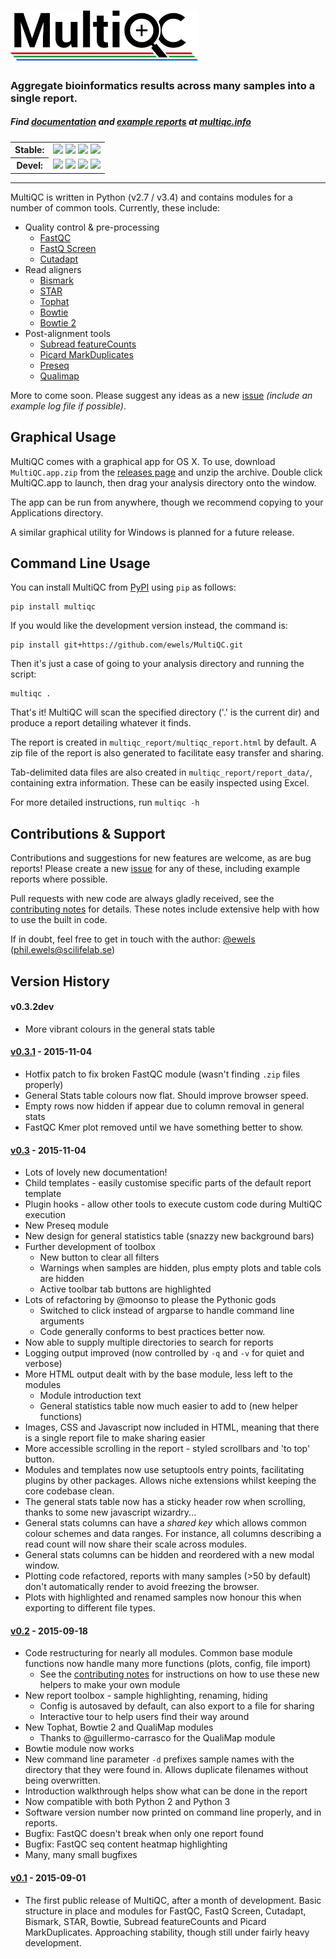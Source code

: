 # [<img src="multiqc/templates/default/assets/img/MultiQC_logo.png" width="300" title="MultiQC">](https://github.com/ewels/MultiQC)

### Aggregate bioinformatics results across many samples into a single report.

##### Find [documentation](http://multiqc.info/docs/0.2/README.md) and [example reports](http://multiqc.info/examples/rna-seq/multiqc_report.html) at [multiqc.info](http://multiqc.info)

<table>
  <tr>
    <th>Stable:</th>
    <td>
      <a title="PyPI Version" href="https://pypi.python.org/pypi/multiqc/"><img src="https://img.shields.io/pypi/v/multiqc.svg"></a>
      <a title="Stable docs" href="http://multiqc.info/docs/"><img src="https://img.shields.io/badge/docs-stable-green.svg"></a>
      <a title="Licence" href="https://github.com/ewels/MultiQC/blob/master/LICENSE"><img src="https://img.shields.io/pypi/l/multiqc.svg"></a>
      <a title="PyPI Downloads" href="http://multiqc.info/stats.php"><img src="https://img.shields.io/pypi/dm/multiqc.svg"></a>
    </td>
  </tr>
  <tr>
    <th>Devel:</th>
    <td>
      <a title="Build Status" href="https://travis-ci.org/ewels/MultiQC"><img src="https://travis-ci.org/ewels/MultiQC.svg?branch=master"></a>
      <a title="Devel docs" href="https://github.com/ewels/MultiQC/tree/master/docs"><img src="https://img.shields.io/badge/docs-devel-yellow.svg"></a>
      <img src="https://img.shields.io/badge/Python-2.7-green.svg">
      <img src="https://img.shields.io/badge/Python-3.4-green.svg">
    </td>
  </tr>
</table>

-----

MultiQC is written in Python (v2.7 / v3.4) and contains modules for a number of common tools.
Currently, these include:

* Quality control & pre-processing
  * [FastQC](http://www.bioinformatics.babraham.ac.uk/projects/fastqc/)
  * [FastQ Screen](http://www.bioinformatics.babraham.ac.uk/projects/fastq_screen/)
  * [Cutadapt](https://code.google.com/p/cutadapt/)
* Read aligners
  * [Bismark](http://www.bioinformatics.babraham.ac.uk/projects/bismark/)
  * [STAR](https://github.com/alexdobin/STAR)
  * [Tophat](https://ccb.jhu.edu/software/tophat/)
  * [Bowtie](http://bowtie-bio.sourceforge.net)
  * [Bowtie 2](http://bowtie-bio.sourceforge.net/bowtie2/)
* Post-alignment tools
  * [Subread featureCounts](http://bioinf.wehi.edu.au/featureCounts/)
  * [Picard MarkDuplicates](http://broadinstitute.github.io/picard/)
  * [Preseq](http://smithlabresearch.org/software/preseq/)
  * [Qualimap](http://qualimap.bioinfo.cipf.es/)

More to come soon. Please suggest any ideas as a new
[issue](https://github.com/ewels/MultiQC/issues) _(include an example log
file if possible)_.

## Graphical Usage

MultiQC comes with a graphical app for OS X. To use, download `MultiQC.app.zip`
from the [releases page](https://github.com/ewels/MultiQC/releases)
and unzip the archive. Double click MultiQC.app to launch, then
drag your analysis directory onto the window.

The app can be run from anywhere, though we recommend copying to your
Applications directory.

A similar graphical utility for Windows is planned for a future release.

## Command Line Usage

You can install MultiQC from [PyPI](https://pypi.python.org/pypi/multiqc/)
using `pip` as follows:

```
pip install multiqc
```

If you would like the development version instead, the command is:

```
pip install git+https://github.com/ewels/MultiQC.git
```

Then it's just a case of going to your analysis directory and running the script:

```
multiqc .
```

That's it! MultiQC will scan the specified directory ('.' is the current dir)
and produce a report detailing whatever it finds.

The report is created in `multiqc_report/multiqc_report.html` by default.
A zip file of the report is also generated to facilitate easy transfer and sharing.

Tab-delimited data files are also created in `multiqc_report/report_data/`,
containing extra information. These can be easily inspected using Excel.

For more detailed instructions, run `multiqc -h`

## Contributions & Support

Contributions and suggestions for new features are welcome, as are bug reports!
Please create a new [issue](https://github.com/ewels/MultiQC/issues) for any
of these, including example reports where possible.

Pull requests with new code are always gladly received, see the
[contributing notes](https://github.com/ewels/MultiQC/blob/master/CONTRIBUTING.md)
for details. These notes include extensive help with how to use the built in code.

If in doubt, feel free to get in touch with the author:
[@ewels](https://github.com/ewels) (phil.ewels@scilifelab.se)

## Version History
#### v0.3.2dev
* More vibrant colours in the general stats table


#### [v0.3.1](https://github.com/ewels/MultiQC/releases/tag/v0.3.1) - 2015-11-04
* Hotfix patch to fix broken FastQC module (wasn't finding `.zip` files properly)
* General Stats table colours now flat. Should improve browser speed.
* Empty rows now hidden if appear due to column removal in general stats
* FastQC Kmer plot removed until we have something better to show.

#### [v0.3](https://github.com/ewels/MultiQC/releases/tag/v0.3) - 2015-11-04
* Lots of lovely new documentation!
* Child templates - easily customise specific parts of the default report template
* Plugin hooks - allow other tools to execute custom code during MultiQC execution
* New Preseq module
* New design for general statistics table (snazzy new background bars)
* Further development of toolbox
  * New button to clear all filters
  * Warnings when samples are hidden, plus empty plots and table cols are hidden
  * Active toolbar tab buttons are highlighted
* Lots of refactoring by @moonso to please the Pythonic gods
  * Switched to click instead of argparse to handle command line arguments
  * Code generally conforms to best practices better now.
* Now able to supply multiple directories to search for reports
* Logging output improved (now controlled by `-q` and `-v` for quiet and verbose)
* More HTML output dealt with by the base module, less left to the modules
  * Module introduction text
  * General statistics table now much easier to add to (new helper functions)
* Images, CSS and Javascript now included in HTML, meaning that there is a single
  report file to make sharing easier
* More accessible scrolling in the report - styled scrollbars and 'to top' button.
* Modules and templates now use setuptools entry points, facilitating plugins
  by other packages. Allows niche extensions whilst keeping the core codebase clean.
* The general stats table now has a sticky header row when scrolling, thanks to
  some new javascript wizardry...
* General stats columns can have a _shared key_ which allows common colour schemes
  and data ranges. For instance, all columns describing a read count will now share
  their scale across modules.
* General stats columns can be hidden and reordered with a new modal window.
* Plotting code refactored, reports with many samples (>50 by default) don't
  automatically render to avoid freezing the browser.
* Plots with highlighted and renamed samples now honour this when exporting to
  different file types.

#### [v0.2](https://github.com/ewels/MultiQC/releases/tag/v0.2) - 2015-09-18
* Code restructuring for nearly all modules. Common base module
  functions now handle many more functions (plots, config, file import)
  * See the [contributing notes](https://github.com/ewels/MultiQC/blob/master/CONTRIBUTING.md)
    for instructions on how to use these new helpers to make your own module
* New report toolbox - sample highlighting, renaming, hiding
  * Config is autosaved by default, can also export to a file for sharing
  * Interactive tour to help users find their way around
* New Tophat, Bowtie 2 and QualiMap modules
  * Thanks to @guillermo-carrasco for the QualiMap module
* Bowtie module now works
* New command line parameter `-d` prefixes sample names with the directory that
  they were found in. Allows duplicate filenames without being overwritten.
* Introduction walkthrough helps show what can be done in the report
* Now compatible with both Python 2 and Python 3
* Software version number now printed on command line properly, and in reports.
* Bugfix: FastQC doesn't break when only one report found
* Bugfix: FastQC seq content heatmap highlighting
* Many, many small bugfixes

#### [v0.1](https://github.com/ewels/MultiQC/releases/tag/v0.1) - 2015-09-01
* The first public release of MultiQC, after a month of development. Basic
structure in place and modules for FastQC, FastQ Screen, Cutadapt, Bismark, 
STAR, Bowtie, Subread featureCounts and Picard MarkDuplicates. Approaching
stability, though still under fairly heavy development.

